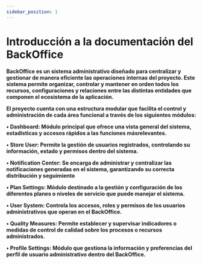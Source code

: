 ```yaml
---
sidebar_position: 1 
---
```


# Introducción a la documentación del BackOffice

**BackOffice es un sistema administrativo diseñado para centralizar y gestionar de manera eficiente las operaciones internas del proyecto. Este sistema permite organizar, controlar y mantener en orden todos los recursos, configuraciones y relaciones entre las distintas entidades que componen el ecosistema de la aplicación.**

**El proyecto cuenta con una estructura modular que facilita el control y administración de cada área funcional a través de los siguientes módulos:**

**• Dashboard: Módulo principal que ofrece una vista general del sistema, estadísticas y accesos rápidos a las funciones másrelevantes.**

**• Store User: Permite la gestión de usuarios registrados, controlando su información, estado y permisos dentro del sistema.**

**• Notification Center: Se encarga de administrar y centralizar las notificaciones generadas en el sistema\, garantizando su correcta distribución y seguimiento**

**• Plan Settings: Módulo destinado a la gestión y configuración de los diferentes planes o niveles de servicio que puede manejar el sistema.**

**• User System: Controla los accesos, roles y permisos de los usuarios administrativos que operan en el BackOffice.**

**• Quality Measures: Permite establecer y supervisar indicadores o medidas de control de calidad sobre los procesos o recursos administrados.**

**• Profile Settings: Módulo que gestiona la información y preferencias del perfil de usuario administrativo dentro del BackOffice.**
